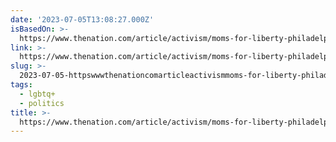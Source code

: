 ```yaml
---
date: '2023-07-05T13:08:27.000Z'
isBasedOn: >-
  https://www.thenation.com/article/activism/moms-for-liberty-philadelphia-protests/
link: >-
  https://www.thenation.com/article/activism/moms-for-liberty-philadelphia-protests/
slug: >-
  2023-07-05-httpswwwthenationcomarticleactivismmoms-for-liberty-philadelphia-protests
tags:
  - lgbtq+
  - politics
title: >-
  https://www.thenation.com/article/activism/moms-for-liberty-philadelphia-protests/
---
```



